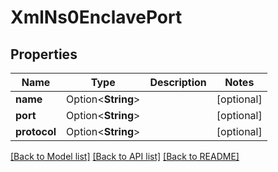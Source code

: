 # XmlNs0EnclavePort

## Properties

Name | Type | Description | Notes
------------ | ------------- | ------------- | -------------
**name** | Option<**String**> |  | [optional]
**port** | Option<**String**> |  | [optional]
**protocol** | Option<**String**> |  | [optional]

[[Back to Model list]](../README.md#documentation-for-models) [[Back to API list]](../README.md#documentation-for-api-endpoints) [[Back to README]](../README.md)


